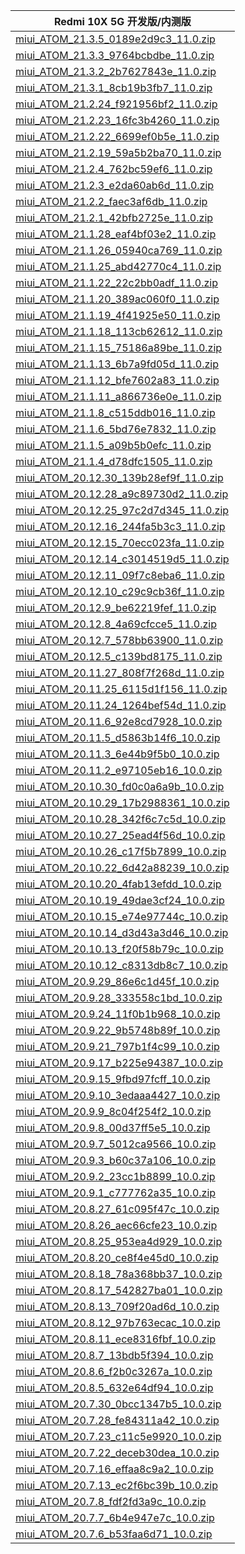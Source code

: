 | Redmi 10X 5G  开发版/内测版    |
| ---- |
| [miui_ATOM_21.3.5_0189e2d9c3_11.0.zip](https://hugeota.d.miui.com/21.3.5/miui_ATOM_21.3.5_0189e2d9c3_11.0.zip)    |
| [miui_ATOM_21.3.3_9764bcbdbe_11.0.zip](https://hugeota.d.miui.com/21.3.3/miui_ATOM_21.3.3_9764bcbdbe_11.0.zip)    |
| [miui_ATOM_21.3.2_2b7627843e_11.0.zip](https://hugeota.d.miui.com/21.3.2/miui_ATOM_21.3.2_2b7627843e_11.0.zip)    |
| [miui_ATOM_21.3.1_8cb19b3fb7_11.0.zip](https://hugeota.d.miui.com/21.3.1/miui_ATOM_21.3.1_8cb19b3fb7_11.0.zip)    |
| [miui_ATOM_21.2.24_f921956bf2_11.0.zip](https://hugeota.d.miui.com/21.2.24/miui_ATOM_21.2.24_f921956bf2_11.0.zip)    |
| [miui_ATOM_21.2.23_16fc3b4260_11.0.zip](https://hugeota.d.miui.com/21.2.23/miui_ATOM_21.2.23_16fc3b4260_11.0.zip)    |
| [miui_ATOM_21.2.22_6699ef0b5e_11.0.zip](https://hugeota.d.miui.com/21.2.22/miui_ATOM_21.2.22_6699ef0b5e_11.0.zip)    |
| [miui_ATOM_21.2.19_59a5b2ba70_11.0.zip](https://hugeota.d.miui.com/21.2.19/miui_ATOM_21.2.19_59a5b2ba70_11.0.zip)    |
| [miui_ATOM_21.2.4_762bc59ef6_11.0.zip](https://hugeota.d.miui.com/21.2.4/miui_ATOM_21.2.4_762bc59ef6_11.0.zip)    |
| [miui_ATOM_21.2.3_e2da60ab6d_11.0.zip](https://hugeota.d.miui.com/21.2.3/miui_ATOM_21.2.3_e2da60ab6d_11.0.zip)    |
| [miui_ATOM_21.2.2_faec3af6db_11.0.zip](https://hugeota.d.miui.com/21.2.2/miui_ATOM_21.2.2_faec3af6db_11.0.zip)    |
| [miui_ATOM_21.2.1_42bfb2725e_11.0.zip](https://hugeota.d.miui.com/21.2.1/miui_ATOM_21.2.1_42bfb2725e_11.0.zip)    |
| [miui_ATOM_21.1.28_eaf4bf03e2_11.0.zip](https://hugeota.d.miui.com/21.1.28/miui_ATOM_21.1.28_eaf4bf03e2_11.0.zip)    |
| [miui_ATOM_21.1.26_05940ca769_11.0.zip](https://hugeota.d.miui.com/21.1.26/miui_ATOM_21.1.26_05940ca769_11.0.zip)    |
| [miui_ATOM_21.1.25_abd42770c4_11.0.zip](https://hugeota.d.miui.com/21.1.25/miui_ATOM_21.1.25_abd42770c4_11.0.zip)    |
| [miui_ATOM_21.1.22_22c2bb0adf_11.0.zip](https://hugeota.d.miui.com/21.1.22/miui_ATOM_21.1.22_22c2bb0adf_11.0.zip)    |
| [miui_ATOM_21.1.20_389ac060f0_11.0.zip](https://hugeota.d.miui.com/21.1.20/miui_ATOM_21.1.20_389ac060f0_11.0.zip)    |
| [miui_ATOM_21.1.19_4f41925e50_11.0.zip](https://hugeota.d.miui.com/21.1.19/miui_ATOM_21.1.19_4f41925e50_11.0.zip)    |
| [miui_ATOM_21.1.18_113cb62612_11.0.zip](https://hugeota.d.miui.com/21.1.18/miui_ATOM_21.1.18_113cb62612_11.0.zip)    |
| [miui_ATOM_21.1.15_75186a89be_11.0.zip](https://hugeota.d.miui.com/21.1.15/miui_ATOM_21.1.15_75186a89be_11.0.zip)    |
| [miui_ATOM_21.1.13_6b7a9fd05d_11.0.zip](https://hugeota.d.miui.com/21.1.13/miui_ATOM_21.1.13_6b7a9fd05d_11.0.zip)    |
| [miui_ATOM_21.1.12_bfe7602a83_11.0.zip](https://hugeota.d.miui.com/21.1.12/miui_ATOM_21.1.12_bfe7602a83_11.0.zip)    |
| [miui_ATOM_21.1.11_a866736e0e_11.0.zip](https://hugeota.d.miui.com/21.1.11/miui_ATOM_21.1.11_a866736e0e_11.0.zip)    |
| [miui_ATOM_21.1.8_c515ddb016_11.0.zip](https://hugeota.d.miui.com/21.1.8/miui_ATOM_21.1.8_c515ddb016_11.0.zip)    |
| [miui_ATOM_21.1.6_5bd76e7832_11.0.zip](https://hugeota.d.miui.com/21.1.6/miui_ATOM_21.1.6_5bd76e7832_11.0.zip)    |
| [miui_ATOM_21.1.5_a09b5b0efc_11.0.zip](https://hugeota.d.miui.com/21.1.5/miui_ATOM_21.1.5_a09b5b0efc_11.0.zip)    |
| [miui_ATOM_21.1.4_d78dfc1505_11.0.zip](https://hugeota.d.miui.com/21.1.4/miui_ATOM_21.1.4_d78dfc1505_11.0.zip)    |
| [miui_ATOM_20.12.30_139b28ef9f_11.0.zip](https://hugeota.d.miui.com/20.12.30/miui_ATOM_20.12.30_139b28ef9f_11.0.zip)    |
| [miui_ATOM_20.12.28_a9c89730d2_11.0.zip](https://hugeota.d.miui.com/20.12.28/miui_ATOM_20.12.28_a9c89730d2_11.0.zip)    |
| [miui_ATOM_20.12.25_97c2d7d345_11.0.zip](https://hugeota.d.miui.com/20.12.25/miui_ATOM_20.12.25_97c2d7d345_11.0.zip)    |
| [miui_ATOM_20.12.16_244fa5b3c3_11.0.zip](https://hugeota.d.miui.com/20.12.16/miui_ATOM_20.12.16_244fa5b3c3_11.0.zip)    |
| [miui_ATOM_20.12.15_70ecc023fa_11.0.zip](https://hugeota.d.miui.com/20.12.15/miui_ATOM_20.12.15_70ecc023fa_11.0.zip)    |
| [miui_ATOM_20.12.14_c3014519d5_11.0.zip](https://hugeota.d.miui.com/20.12.14/miui_ATOM_20.12.14_c3014519d5_11.0.zip)    |
| [miui_ATOM_20.12.11_09f7c8eba6_11.0.zip](https://hugeota.d.miui.com/20.12.11/miui_ATOM_20.12.11_09f7c8eba6_11.0.zip)    |
| [miui_ATOM_20.12.10_c29c9cb36f_11.0.zip](https://hugeota.d.miui.com/20.12.10/miui_ATOM_20.12.10_c29c9cb36f_11.0.zip)    |
| [miui_ATOM_20.12.9_be62219fef_11.0.zip](https://hugeota.d.miui.com/20.12.9/miui_ATOM_20.12.9_be62219fef_11.0.zip)    |
| [miui_ATOM_20.12.8_4a69cfcce5_11.0.zip](https://hugeota.d.miui.com/20.12.8/miui_ATOM_20.12.8_4a69cfcce5_11.0.zip)    |
| [miui_ATOM_20.12.7_578bb63900_11.0.zip](https://hugeota.d.miui.com/20.12.7/miui_ATOM_20.12.7_578bb63900_11.0.zip)    |
| [miui_ATOM_20.12.5_c139bd8175_11.0.zip](https://hugeota.d.miui.com/20.12.5/miui_ATOM_20.12.5_c139bd8175_11.0.zip)    |
| [miui_ATOM_20.11.27_808f7f268d_11.0.zip](https://hugeota.d.miui.com/20.11.27/miui_ATOM_20.11.27_808f7f268d_11.0.zip)    |
| [miui_ATOM_20.11.25_6115d1f156_11.0.zip](https://hugeota.d.miui.com/20.11.25/miui_ATOM_20.11.25_6115d1f156_11.0.zip)    |
| [miui_ATOM_20.11.24_1264bef54d_11.0.zip](https://hugeota.d.miui.com/20.11.24/miui_ATOM_20.11.24_1264bef54d_11.0.zip)    |
| [miui_ATOM_20.11.6_92e8cd7928_10.0.zip](https://hugeota.d.miui.com/20.11.6/miui_ATOM_20.11.6_92e8cd7928_10.0.zip)    |
| [miui_ATOM_20.11.5_d5863b14f6_10.0.zip](https://hugeota.d.miui.com/20.11.5/miui_ATOM_20.11.5_d5863b14f6_10.0.zip)    |
| [miui_ATOM_20.11.3_6e44b9f5b0_10.0.zip](https://hugeota.d.miui.com/20.11.3/miui_ATOM_20.11.3_6e44b9f5b0_10.0.zip)    |
| [miui_ATOM_20.11.2_e97105eb16_10.0.zip](https://hugeota.d.miui.com/20.11.2/miui_ATOM_20.11.2_e97105eb16_10.0.zip)    |
| [miui_ATOM_20.10.30_fd0c0a6a9b_10.0.zip](https://hugeota.d.miui.com/20.10.30/miui_ATOM_20.10.30_fd0c0a6a9b_10.0.zip)    |
| [miui_ATOM_20.10.29_17b2988361_10.0.zip](https://hugeota.d.miui.com/20.10.29/miui_ATOM_20.10.29_17b2988361_10.0.zip)    |
| [miui_ATOM_20.10.28_342f6c7c5d_10.0.zip](https://hugeota.d.miui.com/20.10.28/miui_ATOM_20.10.28_342f6c7c5d_10.0.zip)    |
| [miui_ATOM_20.10.27_25ead4f56d_10.0.zip](https://hugeota.d.miui.com/20.10.27/miui_ATOM_20.10.27_25ead4f56d_10.0.zip)    |
| [miui_ATOM_20.10.26_c17f5b7899_10.0.zip](https://hugeota.d.miui.com/20.10.26/miui_ATOM_20.10.26_c17f5b7899_10.0.zip)    |
| [miui_ATOM_20.10.22_6d42a88239_10.0.zip](https://hugeota.d.miui.com/20.10.22/miui_ATOM_20.10.22_6d42a88239_10.0.zip)    |
| [miui_ATOM_20.10.20_4fab13efdd_10.0.zip](https://hugeota.d.miui.com/20.10.20/miui_ATOM_20.10.20_4fab13efdd_10.0.zip)    |
| [miui_ATOM_20.10.19_49dae3cf24_10.0.zip](https://hugeota.d.miui.com/20.10.19/miui_ATOM_20.10.19_49dae3cf24_10.0.zip)    |
| [miui_ATOM_20.10.15_e74e97744c_10.0.zip](https://hugeota.d.miui.com/20.10.15/miui_ATOM_20.10.15_e74e97744c_10.0.zip)    |
| [miui_ATOM_20.10.14_d3d43a3d46_10.0.zip](https://hugeota.d.miui.com/20.10.14/miui_ATOM_20.10.14_d3d43a3d46_10.0.zip)    |
| [miui_ATOM_20.10.13_f20f58b79c_10.0.zip](https://hugeota.d.miui.com/20.10.13/miui_ATOM_20.10.13_f20f58b79c_10.0.zip)    |
| [miui_ATOM_20.10.12_c8313db8c7_10.0.zip](https://hugeota.d.miui.com/20.10.12/miui_ATOM_20.10.12_c8313db8c7_10.0.zip)    |
| [miui_ATOM_20.9.29_86e6c1d45f_10.0.zip](https://hugeota.d.miui.com/20.9.29/miui_ATOM_20.9.29_86e6c1d45f_10.0.zip)    |
| [miui_ATOM_20.9.28_333558c1bd_10.0.zip](https://hugeota.d.miui.com/20.9.28/miui_ATOM_20.9.28_333558c1bd_10.0.zip)    |
| [miui_ATOM_20.9.24_11f0b1b968_10.0.zip](https://hugeota.d.miui.com/20.9.24/miui_ATOM_20.9.24_11f0b1b968_10.0.zip)    |
| [miui_ATOM_20.9.22_9b5748b89f_10.0.zip](https://hugeota.d.miui.com/20.9.22/miui_ATOM_20.9.22_9b5748b89f_10.0.zip)    |
| [miui_ATOM_20.9.21_797b1f4c99_10.0.zip](https://hugeota.d.miui.com/20.9.21/miui_ATOM_20.9.21_797b1f4c99_10.0.zip)    |
| [miui_ATOM_20.9.17_b225e94387_10.0.zip](https://hugeota.d.miui.com/20.9.17/miui_ATOM_20.9.17_b225e94387_10.0.zip)    |
| [miui_ATOM_20.9.15_9fbd97fcff_10.0.zip](https://hugeota.d.miui.com/20.9.15/miui_ATOM_20.9.15_9fbd97fcff_10.0.zip)    |
| [miui_ATOM_20.9.10_3edaaa4427_10.0.zip](https://hugeota.d.miui.com/20.9.10/miui_ATOM_20.9.10_3edaaa4427_10.0.zip)    |
| [miui_ATOM_20.9.9_8c04f254f2_10.0.zip](https://hugeota.d.miui.com/20.9.9/miui_ATOM_20.9.9_8c04f254f2_10.0.zip)    |
| [miui_ATOM_20.9.8_00d37ff5e5_10.0.zip](https://hugeota.d.miui.com/20.9.8/miui_ATOM_20.9.8_00d37ff5e5_10.0.zip)    |
| [miui_ATOM_20.9.7_5012ca9566_10.0.zip](https://hugeota.d.miui.com/20.9.7/miui_ATOM_20.9.7_5012ca9566_10.0.zip)    |
| [miui_ATOM_20.9.3_b60c37a106_10.0.zip](https://hugeota.d.miui.com/20.9.3/miui_ATOM_20.9.3_b60c37a106_10.0.zip)    |
| [miui_ATOM_20.9.2_23cc1b8899_10.0.zip](https://hugeota.d.miui.com/20.9.2/miui_ATOM_20.9.2_23cc1b8899_10.0.zip)    |
| [miui_ATOM_20.9.1_c777762a35_10.0.zip](https://hugeota.d.miui.com/20.9.1/miui_ATOM_20.9.1_c777762a35_10.0.zip)    |
| [miui_ATOM_20.8.27_61c095f47c_10.0.zip](https://hugeota.d.miui.com/20.8.27/miui_ATOM_20.8.27_61c095f47c_10.0.zip)    |
| [miui_ATOM_20.8.26_aec66cfe23_10.0.zip](https://hugeota.d.miui.com/20.8.26/miui_ATOM_20.8.26_aec66cfe23_10.0.zip)    |
| [miui_ATOM_20.8.25_953ea4d929_10.0.zip](https://hugeota.d.miui.com/20.8.25/miui_ATOM_20.8.25_953ea4d929_10.0.zip)    |
| [miui_ATOM_20.8.20_ce8f4e45d0_10.0.zip](https://hugeota.d.miui.com/20.8.20/miui_ATOM_20.8.20_ce8f4e45d0_10.0.zip)    |
| [miui_ATOM_20.8.18_78a368bb37_10.0.zip](https://hugeota.d.miui.com/20.8.18/miui_ATOM_20.8.18_78a368bb37_10.0.zip)    |
| [miui_ATOM_20.8.17_542827ba01_10.0.zip](https://hugeota.d.miui.com/20.8.17/miui_ATOM_20.8.17_542827ba01_10.0.zip)    |
| [miui_ATOM_20.8.13_709f20ad6d_10.0.zip](https://hugeota.d.miui.com/20.8.13/miui_ATOM_20.8.13_709f20ad6d_10.0.zip)    |
| [miui_ATOM_20.8.12_97b763ecac_10.0.zip](https://hugeota.d.miui.com/20.8.12/miui_ATOM_20.8.12_97b763ecac_10.0.zip)    |
| [miui_ATOM_20.8.11_ece8316fbf_10.0.zip](https://hugeota.d.miui.com/20.8.11/miui_ATOM_20.8.11_ece8316fbf_10.0.zip)    |
| [miui_ATOM_20.8.7_13bdb5f394_10.0.zip](https://hugeota.d.miui.com/20.8.7/miui_ATOM_20.8.7_13bdb5f394_10.0.zip)    |
| [miui_ATOM_20.8.6_f2b0c3267a_10.0.zip](https://hugeota.d.miui.com/20.8.6/miui_ATOM_20.8.6_f2b0c3267a_10.0.zip)    |
| [miui_ATOM_20.8.5_632e64df94_10.0.zip](https://hugeota.d.miui.com/20.8.5/miui_ATOM_20.8.5_632e64df94_10.0.zip)    |
| [miui_ATOM_20.7.30_0bcc1347b5_10.0.zip](https://hugeota.d.miui.com/20.7.30/miui_ATOM_20.7.30_0bcc1347b5_10.0.zip)    |
| [miui_ATOM_20.7.28_fe84311a42_10.0.zip](https://hugeota.d.miui.com/20.7.28/miui_ATOM_20.7.28_fe84311a42_10.0.zip)    |
| [miui_ATOM_20.7.23_c11c5e9920_10.0.zip](https://hugeota.d.miui.com/20.7.23/miui_ATOM_20.7.23_c11c5e9920_10.0.zip)    |
| [miui_ATOM_20.7.22_deceb30dea_10.0.zip](https://hugeota.d.miui.com/20.7.22/miui_ATOM_20.7.22_deceb30dea_10.0.zip)    |
| [miui_ATOM_20.7.16_effaa8c9a2_10.0.zip](https://hugeota.d.miui.com/20.7.16/miui_ATOM_20.7.16_effaa8c9a2_10.0.zip)    |
| [miui_ATOM_20.7.13_ec2f6bc39b_10.0.zip](https://hugeota.d.miui.com/20.7.13/miui_ATOM_20.7.13_ec2f6bc39b_10.0.zip)    |
| [miui_ATOM_20.7.8_fdf2fd3a9c_10.0.zip](https://hugeota.d.miui.com/20.7.8/miui_ATOM_20.7.8_fdf2fd3a9c_10.0.zip)    |
| [miui_ATOM_20.7.7_6b4e947e7c_10.0.zip](https://hugeota.d.miui.com/20.7.7/miui_ATOM_20.7.7_6b4e947e7c_10.0.zip)    |
| [miui_ATOM_20.7.6_b53faa6d71_10.0.zip](https://hugeota.d.miui.com/20.7.6/miui_ATOM_20.7.6_b53faa6d71_10.0.zip)    |
